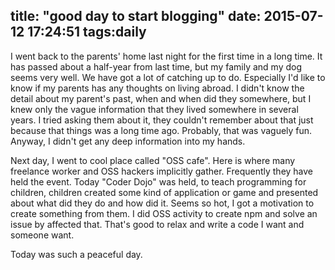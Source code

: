 title: "good day to start blogging"
date: 2015-07-12 17:24:51
tags:daily
---
I went back to the parents' home last night for the first time in a long time. It has passed about a half-year from last time, but my family and my dog seems very well. We have got a lot of catching up to do. Especially I'd like to know if my parents has any thoughts on living abroad. I didn't know the detail about my parent's past, when and when did they somewhere, but I knew only the vague information that they lived somewhere in several years. I tried asking them about it, they couldn't remember about that just because that things was a long time ago. Probably, that was vaguely fun. Anyway, I didn't get any deep information into my hands.

Next day, I went to cool place called "OSS cafe". Here is where many freelance worker and OSS hackers implicitly gather. Frequently they have held the event. Today "Coder Dojo" was held, to teach programming for children, children created some kind of application or game and presented about what did they do and how did it. Seems so hot, I got a motivation to create something from them. I did OSS activity to create npm and solve an issue by affected that. That's good to relax and write a code I want and someone want.

Today was such a peaceful day.
